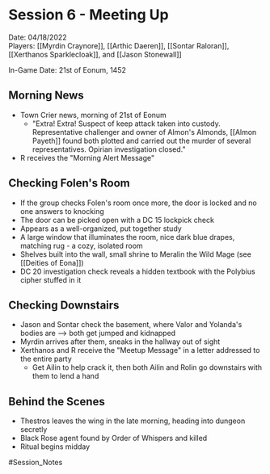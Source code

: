 # Session 6 - Meeting Up

Date: 04/18/2022  
Players: [[Myrdin Craynore]], [[Arthic Daeren]], [[Sontar Raloran]], [[Xerthanos Sparklecloak]], and [[Jason Stonewall]]  

In-Game Date: 21st of Eonum, 1452

## Morning News
- Town Crier news, morning of 21st of Eonum
	- "Extra! Extra! Suspect of keep attack taken into custody. Representative challenger and owner of Almon's Almonds, [[Almon Payeth]] found both plotted and carried out the murder of several representatives. Opirian investigation closed."
- R receives the "Morning Alert Message"

## Checking Folen's Room
- If the group checks Folen's room once more, the door is locked and no one answers to knocking
- The door can be picked open with a DC 15 lockpick check
- Appears as a well-organized, put together study
- A large window that illuminates the room, nice dark blue drapes, matching rug - a cozy, isolated room
- Shelves built into the wall, small shrine to Meralin the Wild Mage (see [[Deities of Eona]])
- DC 20 investigation check reveals a hidden textbook with the Polybius cipher stuffed in it

## Checking Downstairs
- Jason and Sontar check the basement, where Valor and Yolanda's bodies are --> both get jumped and kidnapped 
- Myrdin arrives after them, sneaks in the hallway out of sight
- Xerthanos and R receive the "Meetup Message" in a letter addressed to the entire party
	- Get Ailin to help crack it, then both Ailin and Rolin go downstairs with them to lend a hand

## Behind the Scenes
- Thestros leaves the wing in the late morning, heading into dungeon secretly 
- Black Rose agent found by Order of Whispers and killed
- Ritual begins midday

#Session_Notes
